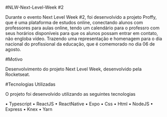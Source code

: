#NLW-Next-Level-Week #2

Durante o evento Next Level Week #2, foi desenvolvido a projeto Proffy, que é uma plataforma de estudos online, conectando alunos com professores para aulas online, tendo um calendário para o professro com seus horários disponíveis para que os alunos possam entrar em contato, não engloba vídeo. Trazendo uma representação e homenagem para o dia nacional do profissional da educação, que é comemorado no dia 06 de agosto.

#Motivo

Desenvolvimento do projeto Next Level Week, desenvolvido pela Rocketseat.

#Tecnologias Utilizadas

O projeto foi desenvolvido utilizando as seguintes tecnologias
 
•	Typescript
•	ReactJS
•	ReactNative
•	Expo
•	Css
•	Html
•	NodeJS
•	Express
•	Knex
•	Yarn
 


